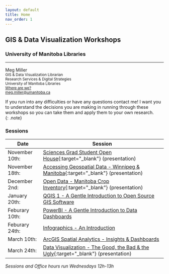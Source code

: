 ```yaml
---
layout: default
title: Home
nav_order: 1
---
```

## GIS & Data Visualization Workshops
### University of Manitoba Libraries

___


Meg Miller <a href='https://github.com/meginwinnipeg' target='_blank'><img src='content/img/GitHub-Mark-custom.svg' style='width:15px; padding:0; border:none !important;'></a>    
<small>GIS & Data Visualization Librarian  
Research Services & Digital Strategies  
University of Manitoba Libraries  
[Where are we?](content/land-acknowledgement)  
[meg.miller@umanitoba.ca](mailto:meg.miller@umanitoba.ca)  
</small>


If you run into any difficulties or have any questions contact me! I want you to understand the decisions you are making in running through these workshops so you can take them and apply them to your own research.  
{: .note}


### Sessions

| Date | Session |
|-|-|
| November 10th: | [Sciences Grad Student Open House](https://meginwinnipeg.github.io/slides/sgsoh_w2020.html){:target="_blank"} (presentation) |
| November 18th: | [Accessing Geospatial Data - Winnipeg & Manitoba](https://meginwinnipeg.github.io/slides/mod_w2020.html){:target="_blank"} (presentation) |
| December 2nd:  | [Open Data - Manitoba Crop Inventory](https://meginwinnipeg.github.io/slides/aci_w2020.html){:target="_blank"} (presentation) |
| January 20th: | [QGIS 1 - A Gentle Introduction to Open Source GIS Software](https://meginwinnipeg.github.io/workshops/content/handson/qgis-1/content/introductionq.html) |
| Feburary 10th: | [PowerBI - A Gentle Introduction to Data Dashboards](https://meginwinnipeg.github.io/workshops/content/handson/powerbi1/content/intropbi1.html) |
| Feburary 24th: | [Infographics - An Introduction](https://meginwinnipeg.github.io/workshops/content/handson/piktochart/pik.html) |
| March 10th: | [ArcGIS Spatial Analytics - Insights & Dashboards](https://meginwinnipeg.github.io/workshops/content/handson/esriDashboards/esridash.html) |
| March 24th: | [Data Visualization - The Good, the Bad & the Ugly](https://meginwinnipeg.github.io/slides/dvgb_w2021.html){:target="_blank"} (presentation) |


*Sessions and Office hours run Wednesdays 12h-13h*
